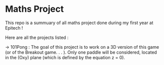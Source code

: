 # Maths Project

This repo is a summuary of all maths project done during my first year at Epitech ! 

Here are all the projects listed : 

-> 101Pong : The goal of this project is to work on a 3D version of this game (or of the Breakout game. . . ). Only one paddle
will be considered, located in the (Oxy) plane (which is defined by the equation z = 0).

